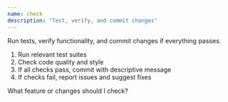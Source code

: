 ```yaml
---
name: check
description: "Test, verify, and commit changes"
---
```


Run tests, verify functionality, and commit changes if everything passes.

1. Run relevant test suites
2. Check code quality and style
3. If all checks pass, commit with descriptive message
4. If checks fail, report issues and suggest fixes

What feature or changes should I check?
